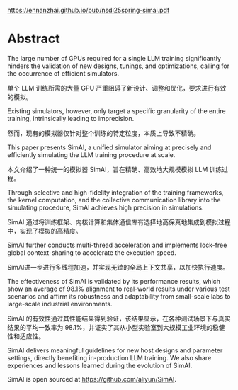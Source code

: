 https://ennanzhai.github.io/pub/nsdi25spring-simai.pdf

# Abstract

The large number of GPUs required for a single LLM training significantly hinders the validation of new designs, tunings, and optimizations, calling for the occurrence of efficient simulators. 

单个 LLM 训练所需的大量 GPU 严重阻碍了新设计、调整和优化，要求进行有效的模拟。

Existing simulators, however, only target a specific granularity of the entire training, intrinsically leading to imprecision. 

然而，现有的模拟器仅针对整个训练的特定粒度，本质上导致不精确。

This paper presents SimAI, a unified simulator aiming at precisely and efficiently simulating the LLM training procedure at scale. 

本文介绍了一种统一的模拟器 SimAI，旨在精确、高效地大规模模拟 LLM 训练过程。

Through selective and high-fidelity integration of the training frameworks, the kernel computation, and the collective communication library into the simulating procedure, SimAI achieves high precision in simulations. 

SimAI 通过将训练框架、内核计算和集体通信库有选择地高保真地集成到模拟过程中，实现了模拟的高精度。

SimAI further conducts multi-thread acceleration and implements lock-free global context-sharing to accelerate the execution speed. 

SimAI进一步进行多线程加速，并实现无锁的全局上下文共享，以加快执行速度。

The effectiveness of SimAI is validated by its performance results, which show an average of 98.1% alignment to real-world results under various test scenarios and affirm its robustness and adaptability from small-scale labs to large-scale industrial environments. 

SimAI 的有效性通过其性能结果得到验证，该结果显示，在各种测试场景下与真实结果的平均一致率为 98.1%，并证实了其从小型实验室到大规模工业环境的稳健性和适应性。

SimAI delivers meaningful guidelines for new host designs and parameter settings, directly benefiting in-production LLM training. We also share experiences and lessons learned during the evolution of SimAI. 

SimAI is open sourced at https://github.com/aliyun/SimAI.
